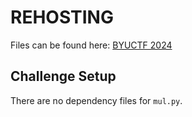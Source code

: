 # REHOSTING

Files can be found here: [BYUCTF 2024](https://github.com/BYU-CSA/BYUCTF-2024-Public/tree/main/crypto/multiplied)

## Challenge Setup
There are no dependency files for `mul.py`.